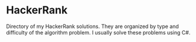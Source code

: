 # HackerRank
Directory of my HackerRank solutions. They are organized by type and difficulty of the algorithm problem. I usually solve these problems using C#.
